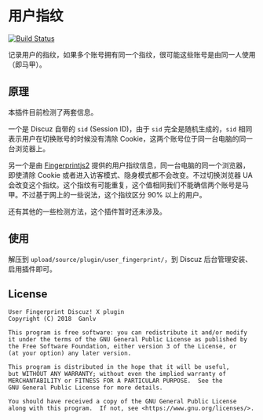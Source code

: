# 用户指纹

[![Build Status](https://travis-ci.org/ganlvtech/discuz-user-fingerprint.svg?branch=master)](https://travis-ci.org/ganlvtech/discuz-user-fingerprint)

记录用户的指纹，如果多个账号拥有同一个指纹，很可能这些账号是由同一人使用（即马甲）。

## 原理

本插件目前检测了两套信息。

一个是 Discuz 自带的 `sid` (Session ID)，由于 `sid` 完全是随机生成的，`sid` 相同表示用户在切换账号的时候没有清除 Cookie，这两个账号位于同一台电脑的同一台浏览器上。

另一个是由 [Fingerprintjs2](https://github.com/Valve/fingerprintjs2) 提供的用户指纹信息，同一台电脑的同一个浏览器，即使清除 Cookie 或者进入访客模式、隐身模式都不会改变。不过切换浏览器 UA 会改变这个指纹。这个指纹有可能重复，这个值相同我们不能确信两个账号是马甲。不过基于网上的一些说法，这个指纹区分 90% 以上的用户。

还有其他的一些检测方法，这个插件暂时还未涉及。

## 使用

解压到 `upload/source/plugin/user_fingerprint/`，到 Discuz 后台管理安装、启用插件即可。

## License

    User Fingerprint Discuz! X plugin
    Copyright (C) 2018  Ganlv

    This program is free software: you can redistribute it and/or modify
    it under the terms of the GNU General Public License as published by
    the Free Software Foundation, either version 3 of the License, or
    (at your option) any later version.

    This program is distributed in the hope that it will be useful,
    but WITHOUT ANY WARRANTY; without even the implied warranty of
    MERCHANTABILITY or FITNESS FOR A PARTICULAR PURPOSE.  See the
    GNU General Public License for more details.

    You should have received a copy of the GNU General Public License
    along with this program.  If not, see <https://www.gnu.org/licenses/>.

